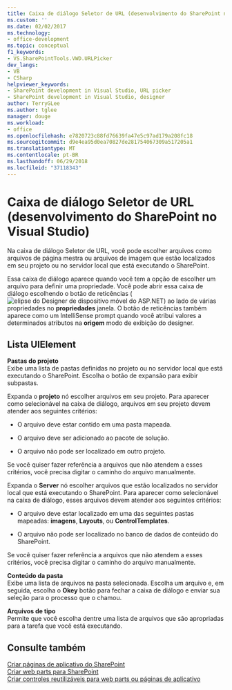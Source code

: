 ```yaml
---
title: Caixa de diálogo Seletor de URL (desenvolvimento do SharePoint no Visual Studio) | Microsoft Docs
ms.custom: ''
ms.date: 02/02/2017
ms.technology:
- office-development
ms.topic: conceptual
f1_keywords:
- VS.SharePointTools.VWD.URLPicker
dev_langs:
- VB
- CSharp
helpviewer_keywords:
- SharePoint development in Visual Studio, URL picker
- SharePoint development in Visual Studio, designer
author: TerryGLee
ms.author: tglee
manager: douge
ms.workload:
- office
ms.openlocfilehash: e7820723c88fd76639fa47e5c97ad179a208fc18
ms.sourcegitcommit: d9e4ea95d0ea70827de281754067309a517205a1
ms.translationtype: MT
ms.contentlocale: pt-BR
ms.lasthandoff: 06/29/2018
ms.locfileid: "37118343"
---
```

# <a name="url-picker-dialog-box-sharepoint-development-in-visual-studio"></a>Caixa de diálogo Seletor de URL (desenvolvimento do SharePoint no Visual Studio)
  Na caixa de diálogo Seletor de URL, você pode escolher arquivos como arquivos de página mestra ou arquivos de imagem que estão localizados em seu projeto ou no servidor local que está executando o SharePoint.  
  
 Essa caixa de diálogo aparece quando você tem a opção de escolher um arquivo para definir uma propriedade. Você pode abrir essa caixa de diálogo escolhendo o botão de reticências (![elipse do Designer de dispositivo móvel do ASP.NET](../sharepoint/media/mwellipsis.gif "elipse do Designer de dispositivo móvel do ASP.NET")) ao lado de várias propriedades no **propriedades** janela. O botão de reticências também aparece como um IntelliSense prompt quando você atribui valores a determinados atributos na **origem** modo de exibição do designer.  
  
## <a name="uielement-list"></a>Lista UIElement
 **Pastas do projeto**  
 Exibe uma lista de pastas definidas no projeto ou no servidor local que está executando o SharePoint. Escolha o botão de expansão para exibir subpastas.  
  
 Expanda o **projeto** nó escolher arquivos em seu projeto. Para aparecer como selecionável na caixa de diálogo, arquivos em seu projeto devem atender aos seguintes critérios:  
  
-   O arquivo deve estar contido em uma pasta mapeada.  
  
-   O arquivo deve ser adicionado ao pacote de solução.  
  
-   O arquivo não pode ser localizado em outro projeto.  
  
 Se você quiser fazer referência a arquivos que não atendem a esses critérios, você precisa digitar o caminho do arquivo manualmente.  
  
 Expanda o **Server** nó escolher arquivos que estão localizados no servidor local que está executando o SharePoint. Para aparecer como selecionável na caixa de diálogo, esses arquivos devem atender aos seguintes critérios:  
  
-   O arquivo deve estar localizado em uma das seguintes pastas mapeadas: **imagens**, **Layouts**, ou **ControlTemplates**.  
  
-   O arquivo não pode ser localizado no banco de dados de conteúdo do SharePoint.  
  
 Se você quiser fazer referência a arquivos que não atendem a esses critérios, você precisa digitar o caminho do arquivo manualmente.  
  
 **Conteúdo da pasta**  
 Exibe uma lista de arquivos na pasta selecionada. Escolha um arquivo e, em seguida, escolha o **Okey** botão para fechar a caixa de diálogo e enviar sua seleção para o processo que o chamou.  
  
 **Arquivos de tipo**  
 Permite que você escolha dentre uma lista de arquivos que são apropriadas para a tarefa que você está executando.  
  
## <a name="see-also"></a>Consulte também
 [Criar páginas de aplicativo do SharePoint](../sharepoint/creating-application-pages-for-sharepoint.md)   
 [Criar web parts para SharePoint](../sharepoint/creating-web-parts-for-sharepoint.md)   
 [Criar controles reutilizáveis para web parts ou páginas de aplicativo](../sharepoint/creating-reusable-controls-for-web-parts-or-application-pages.md)   
  
